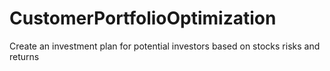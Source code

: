 # CustomerPortfolioOptimization
Create an investment plan for potential investors based on stocks risks and returns

